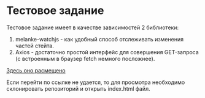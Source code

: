# Тестовое задание

Тестовое задание имеет в качестве зависимостей 2 библиотеки:
1) melanke-watchjs - как удобный способ отслеживать изменения частей стейта.
2) Axios - достаточно простой интерфейс для совершения GET-запроса (с встроенным в браузер fetch немного посложнее).

[Здесь оно расмещено](http://vengeful-partner.surge.sh/)

Если перейти по ссылке не удается, то для просмотра необходимо склонировать репозиторий и открыть index.html файл.
